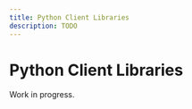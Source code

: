 ```yaml
---
title: Python Client Libraries
description: TODO
---
```


# Python Client Libraries

Work in progress.
